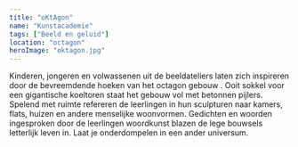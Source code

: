 ```yaml
---
title: "oKtAgon"
name: "Kunstacademie"
tags: ["Beeld en geluid"]
location: "octagon"
heroImage: "oktagon.jpg"
---
```


Kinderen, jongeren en volwassenen uit de beeldateliers laten zich inspireren door de bevreemdende hoeken van het octagon gebouw . Ooit sokkel voor een gigantische koeltoren staat het gebouw vol met betonnen pijlers. Spelend met ruimte refereren de leerlingen in hun sculpturen naar kamers, flats, huizen en andere menselijke woonvormen. Gedichten en woorden ingesproken door de leerlingen woordkunst blazen de lege bouwsels letterlijk leven in. Laat je onderdompelen in een ander universum.
